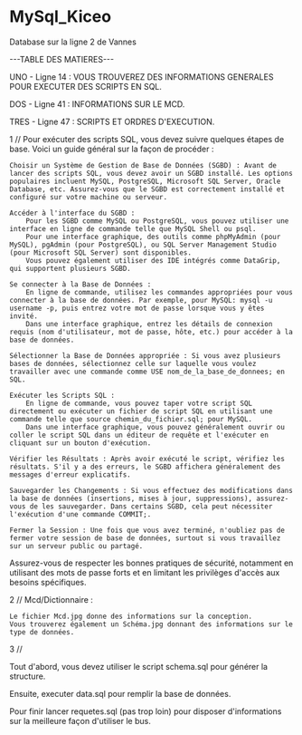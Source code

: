 # MySql_Kiceo
Database sur la ligne 2 de Vannes


---TABLE DES MATIERES---

UNO - Ligne 14 : VOUS TROUVEREZ DES INFORMATIONS GENERALES POUR EXECUTER DES SCRIPTS EN SQL.

DOS -  Ligne 41 : INFORMATIONS SUR LE MCD.

TRES -  Ligne 47 :  SCRIPTS ET ORDRES D'EXECUTION.


1 // Pour exécuter des scripts SQL, vous devez suivre quelques étapes de base. Voici un guide général sur la façon de procéder :

    Choisir un Système de Gestion de Base de Données (SGBD) : Avant de lancer des scripts SQL, vous devez avoir un SGBD installé. Les options populaires incluent MySQL, PostgreSQL, Microsoft SQL Server, Oracle Database, etc. Assurez-vous que le SGBD est correctement installé et configuré sur votre machine ou serveur.

    Accéder à l'interface du SGBD :
        Pour les SGBD comme MySQL ou PostgreSQL, vous pouvez utiliser une interface en ligne de commande telle que MySQL Shell ou psql.
        Pour une interface graphique, des outils comme phpMyAdmin (pour MySQL), pgAdmin (pour PostgreSQL), ou SQL Server Management Studio (pour Microsoft SQL Server) sont disponibles.
        Vous pouvez également utiliser des IDE intégrés comme DataGrip, qui supportent plusieurs SGBD.

    Se connecter à la Base de Données :
        En ligne de commande, utilisez les commandes appropriées pour vous connecter à la base de données. Par exemple, pour MySQL: mysql -u username -p, puis entrez votre mot de passe lorsque vous y êtes invité.
        Dans une interface graphique, entrez les détails de connexion requis (nom d'utilisateur, mot de passe, hôte, etc.) pour accéder à la base de données.

    Sélectionner la Base de Données appropriée : Si vous avez plusieurs bases de données, sélectionnez celle sur laquelle vous voulez travailler avec une commande comme USE nom_de_la_base_de_donnees; en SQL.

    Exécuter les Scripts SQL :
        En ligne de commande, vous pouvez taper votre script SQL directement ou exécuter un fichier de script SQL en utilisant une commande telle que source chemin_du_fichier.sql; pour MySQL.
        Dans une interface graphique, vous pouvez généralement ouvrir ou coller le script SQL dans un éditeur de requête et l'exécuter en cliquant sur un bouton d'exécution.

    Vérifier les Résultats : Après avoir exécuté le script, vérifiez les résultats. S'il y a des erreurs, le SGBD affichera généralement des messages d'erreur explicatifs.

    Sauvegarder les Changements : Si vous effectuez des modifications dans la base de données (insertions, mises à jour, suppressions), assurez-vous de les sauvegarder. Dans certains SGBD, cela peut nécessiter l'exécution d'une commande COMMIT;.

    Fermer la Session : Une fois que vous avez terminé, n'oubliez pas de fermer votre session de base de données, surtout si vous travaillez sur un serveur public ou partagé.

Assurez-vous de respecter les bonnes pratiques de sécurité, notamment en utilisant des mots de passe forts et en limitant les privilèges d'accès aux besoins spécifiques.

2 // Mcd/Dictionnaire :

    Le fichier Mcd.jpg donne des informations sur la conception.
    Vous trouverez également un Schéma.jpg donnant des informations sur le type de données.
    

3 // 


Tout d'abord, vous devez utiliser le script schema.sql pour générer la structure.

Ensuite, executer data.sql pour remplir la base de données.

Pour finir lancer requetes.sql (pas trop loin) pour disposer d'informations sur la meilleure façon d'utiliser le bus.
